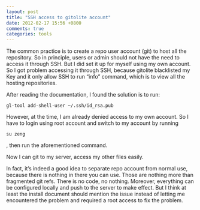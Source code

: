 ```yaml
---
layout: post
title: "SSH access to gitolite account"
date: 2012-02-17 15:56 +0800
comments: true
categories: tools
---
```


The common practice is to create a repo user account (git) to host all the repository. So in principle, users or admin should not have the need to access it through SSH. But I did set it up for myself using my own account. So I got problem accessing it through SSH, because gitolite blacklisted my Key and it only allow SSH to run “info” command, which is to view all the hosting repositories.



After reading the documentation, I found the solution is to run:

`gl-tool add-shell-user ~/.ssh/id_rsa.pub`

However, at the time, I am already denied access to my own account. So I have to login using root account and switch to my account by running

`su zeng`

, then run the aforementioned command.

Now I can git to my server, access my other files easily.

In fact, it’s indeed a good idea to separate repo account from normal use, because there is nothing in there you can use. Those are nothing more than fragmented git refs. There is no code, no nothing. Moreover, everything can be configured locally and push to the server to make effect. But I think at least the install document should mention the issue instead of letting me encountered the problem and required a root access to fix the problem. 